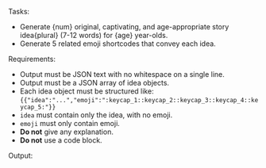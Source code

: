 Tasks:
* Generate {num} original, captivating, and age-appropriate story idea{plural} (7-12 words) for {age} year-olds.
* Generate 5 related emoji shortcodes that convey each idea.

Requirements:
* Output must be JSON text with no whitespace on a single line.
* Output must be a JSON array of idea objects.
* Each idea object must be structured like: `{{"idea":"...","emoji":":keycap_1::keycap_2::keycap_3::keycap_4::keycap_5:"}}`
* `idea` must contain only the idea, with no emoji.
* `emoji` must only contain emoji.
* **Do not** give any explanation.
* **Do not** use a code block.

Output: